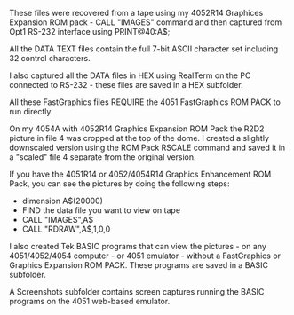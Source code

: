 These files were recovered from a tape using my 4052R14 Graphices Expansion ROM pack - CALL "IMAGES" command and then captured from Opt1 RS-232 interface using PRINT@40:A$;

All the DATA TEXT files contain the full 7-bit ASCII character set including 32 control characters.

I also captured all the DATA files in HEX using RealTerm on the PC connected to RS-232 - these files are saved in a HEX subfolder.

All these FastGraphics files REQUIRE the 4051 FastGraphics ROM PACK to run directly.

On my 4054A with 4052R14 Graphics Expansion ROM Pack the R2D2 picture in file 4 was cropped at the top of the dome.  I created a slightly downscaled version using the ROM Pack RSCALE command and saved it in a "scaled" file 4 separate from the original version.

If you have the 4051R14 or 4052/4054R14 Graphics Enhancement ROM Pack, you can see the pictures by doing the following steps:
- dimension A$(20000)
- FIND the data file you want to view on tape
- CALL "IMAGES",A$
- CALL "RDRAW",A$,1,0,0

I also created Tek BASIC programs that can view the pictures - on any 4051/4052/4054 computer - or 4051 emulator - without a FastGraphics or Graphics Expansion ROM PACK.  These programs are saved in a BASIC subfolder.

A Screenshots subfolder contains screen captures running the BASIC programs on the 4051 web-based emulator.
